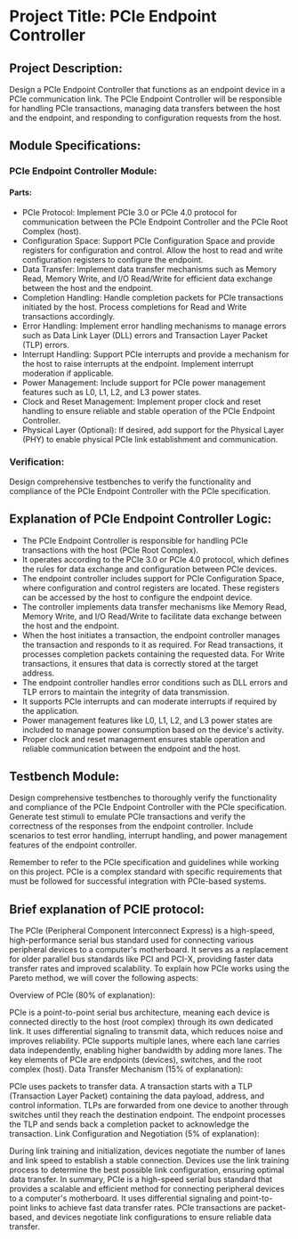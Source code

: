 # Project Title: PCIe Endpoint Controller 

## Project Description:
Design a PCIe Endpoint Controller that functions as an endpoint device in a PCIe communication link. The PCIe Endpoint Controller will be responsible for handling PCIe transactions, managing data transfers between the host and the endpoint, and responding to configuration requests from the host.

## Module Specifications:

### PCIe Endpoint Controller Module:

#### Parts:
- PCIe Protocol: Implement PCIe 3.0 or PCIe 4.0 protocol for communication between the PCIe Endpoint Controller and the PCIe Root Complex (host).
- Configuration Space: Support PCIe Configuration Space and provide registers for configuration and control. Allow the host to read and write configuration registers to configure the endpoint.
- Data Transfer: Implement data transfer mechanisms such as Memory Read, Memory Write, and I/O Read/Write for efficient data exchange between the host and the endpoint.
- Completion Handling: Handle completion packets for PCIe transactions initiated by the host. Process completions for Read and Write transactions accordingly.
- Error Handling: Implement error handling mechanisms to manage errors such as Data Link Layer (DLL) errors and Transaction Layer Packet (TLP) errors.
- Interrupt Handling: Support PCIe interrupts and provide a mechanism for the host to raise interrupts at the endpoint. Implement interrupt moderation if applicable.
- Power Management: Include support for PCIe power management features such as L0, L1, L2, and L3 power states.
- Clock and Reset Management: Implement proper clock and reset handling to ensure reliable and stable operation of the PCIe Endpoint Controller.
- Physical Layer (Optional): If desired, add support for the Physical Layer (PHY) to enable physical PCIe link establishment and communication.

### Verification:
Design comprehensive testbenches to verify the functionality and compliance of the PCIe Endpoint Controller with the PCIe specification.

## Explanation of PCIe Endpoint Controller Logic:

- The PCIe Endpoint Controller is responsible for handling PCIe transactions with the host (PCIe Root Complex).
- It operates according to the PCIe 3.0 or PCIe 4.0 protocol, which defines the rules for data exchange and configuration between PCIe devices.
- The endpoint controller includes support for PCIe Configuration Space, where configuration and control registers are located. These registers can be accessed by the host to configure the endpoint device.
- The controller implements data transfer mechanisms like Memory Read, Memory Write, and I/O Read/Write to facilitate data exchange between the host and the endpoint.
- When the host initiates a transaction, the endpoint controller manages the transaction and responds to it as required. For Read transactions, it processes completion packets containing the requested data. For Write transactions, it ensures that data is correctly stored at the target address.
- The endpoint controller handles error conditions such as DLL errors and TLP errors to maintain the integrity of data transmission.
- It supports PCIe interrupts and can moderate interrupts if required by the application.
- Power management features like L0, L1, L2, and L3 power states are included to manage power consumption based on the device's activity.
- Proper clock and reset management ensures stable operation and reliable communication between the endpoint and the host.

## Testbench Module:

Design comprehensive testbenches to thoroughly verify the functionality and compliance of the PCIe Endpoint Controller with the PCIe specification.
Generate test stimuli to emulate PCIe transactions and verify the correctness of the responses from the endpoint controller.
Include scenarios to test error handling, interrupt handling, and power management features of the endpoint controller.

Remember to refer to the PCIe specification and guidelines while working on this project. PCIe is a complex standard with specific requirements that must be followed for successful integration with PCIe-based systems.

## Brief explanation of PCIE protocol:

The PCIe (Peripheral Component Interconnect Express) is a high-speed, high-performance serial bus standard used for connecting various peripheral devices to a computer's motherboard. It serves as a replacement for older parallel bus standards like PCI and PCI-X, providing faster data transfer rates and improved scalability. To explain how PCIe works using the Pareto method, we will cover the following aspects:

Overview of PCIe (80% of explanation):

PCIe is a point-to-point serial bus architecture, meaning each device is connected directly to the host (root complex) through its own dedicated link.
It uses differential signaling to transmit data, which reduces noise and improves reliability.
PCIe supports multiple lanes, where each lane carries data independently, enabling higher bandwidth by adding more lanes.
The key elements of PCIe are endpoints (devices), switches, and the root complex (host).
Data Transfer Mechanism (15% of explanation):

PCIe uses packets to transfer data. A transaction starts with a TLP (Transaction Layer Packet) containing the data payload, address, and control information.
TLPs are forwarded from one device to another through switches until they reach the destination endpoint.
The endpoint processes the TLP and sends back a completion packet to acknowledge the transaction.
Link Configuration and Negotiation (5% of explanation):

During link training and initialization, devices negotiate the number of lanes and link speed to establish a stable connection.
Devices use the link training process to determine the best possible link configuration, ensuring optimal data transfer.
In summary, PCIe is a high-speed serial bus standard that provides a scalable and efficient method for connecting peripheral devices to a computer's motherboard. It uses differential signaling and point-to-point links to achieve fast data transfer rates. PCIe transactions are packet-based, and devices negotiate link configurations to ensure reliable data transfer.
